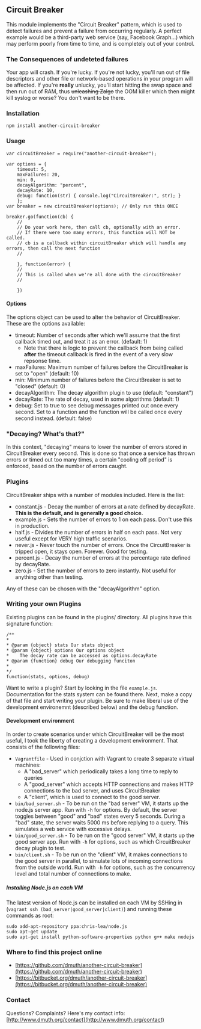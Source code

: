 
## Circuit Breaker

This module implements the "Circuit Breaker" pattern, which is used to detect failures and prevent a failure from occurring regularly.  A perfect example would be a third-party web service (say, Facebook Graph…) which may perform poorly from time to time, and is completely out of your control.

### The Consequences of undeteted failures

Your app will crash.  If you're lucky.  If you're not lucky, you'll run out of file descriptors and other file or network-based operations in your program will be affected.  If you're **really** unlucky, you'll start hitting the swap space and then run out of RAM, thus ~~unleashing Zalgo~~ the OOM killer which then might kill syslog or worse?  You don't want to be there.

### Installation

`npm install another-circuit-breaker`


### Usage

    var circuitBreaker = require("another-circuit-breaker");
    
    var options = {
        timeout: 5,
        maxFailures: 20,
        min: 0,
        decayAlgorithm: "percent",
        decayRate: 10,
        debug: function(str) { console.log("CircuitBreaker:", str); }
        };
    var breaker = new circuitBreaker(options); // Only run this ONCE
    
    breaker.go(function(cb) {
        //
        // Do your work here, then call cb, optionally with an error.
        // If there were too many errors, this function will NOT be called.
        // cb is a callback within circuitBreaker which will handle any errors, then call the next function
        //
    	
        }, function(error) {
        //
        // This is called when we're all done with the circuitBreaker
        // 

        })

#### Options

The options object can be used to alter the behavior of CircuitBreaker.  These are the options available:

- timeout: Number of seconds after which we'll assume that the first callback timed out, and treat it as an error. (default: 1)
   - Note that there is logic to prevent the callback from being called **after** the timeout callback is fired in the event of a very slow repsonse time.
- maxFailures: Maximum number of failures before the CircuitBreaker is set to "open" (default: 10)
- min: Minimum number of failures before the CircuitBreaker is set to "closed" (default: 0)
- decayAlgorithm: The decay algorithm plugin to use (default: "constant")
- decayRate: The rate of decay, used in some algorithms (default: 1)
- debug: Set to true to see debug messages printed out once every second. Set to a function and the function will be called once every second instead. (default: false)

    
### "Decaying? What's that?"

In this context, "decaying" means to lower the number of errors stored in CircuitBreaker every second.  This is done so that once a service has thrown errors or timed out too many times, a certain "cooling off period" is enforced, based on the number of errors caught.
    
### Plugins

CircuitBreaker ships with a number of modules included.  Here is the list:

- constant.js - Decay the number of errors at a rate defined by decayRate.  **This is the default, and is generally a good choice.**
- example.js - Sets the number of errors to 1 on each pass.  Don't use this in production.
- half.js - Divides the number of errors in half on each pass.  Not very useful except for VERY high traffic scenarios.
- never.js - Never touch the number of errors. Once the CircuitBreaker is tripped open, it stays open.  Forever. Good for testing.
- percent.js - Decay the number of errors at the percentage rate defined by decayRate.
- zero.js - Set the number of errors to zero instantly.  Not useful for anything other than testing.

Any of these can be chosen with the "decayAlgorithm" option.

### Writing your own Plugins

Existing plugins can be found in the plugins/ directory.  All plugins have this signature function:

    /**
    *
    * @param {object} stats Our stats object
    * @param {object} options Our options object
    *    The decay rate can be accessed as options.decayRate
    * @param {function} debug Our debugging funciton
    *
    */
    function(stats, options, debug)


Want to write a plugin? Start by looking in the file `example.js`. Documentation for the stats system can be found there.  Next, make a copy of that file and start writing your plugin.  Be sure to make liberal use of the development environemnt (described below) and the debug function.


#### Development environment

In order to create scenarios under which CircuitBreaker will be the most useful, I took the liberty of creating a development environment.  That consists of the following files:

- `Vagrantfile` - Used in conjction with Vagrant to create 3 separate virtual machines: 
   - A "bad_server" which periodically takes a long time to reply to queries
   - A "good_server" which accepts HTTP connections and makes HTTP connections to the bad server, and uses CircuitBreaker
   - A "client", which is used to connect to the good server.
- `bin/bad_server.sh` - To be run on the "bad server" VM, it starts up the node.js server app. Run with `-h` for options. By default, the server toggles between "good" and "bad" states every 5 seconds.  During a "bad" state, the server waits 5000 ms before replying to a query. This simulates a web service with excessive delays.
- `bin/good_server.sh` - To be run on the "good server" VM, it starts up the good server app. Run with `-h` for options, such as which CircuitBreaker decay plugin to test.
- `bin/client.sh` - To be run on the "client" VM, it makes connections to the good server in parallel, to simulate lots of incoming connections from the outside world. Run with `-h` for options, such as the concurrency level and total number of connections to make.

##### Installing Node.js on each VM

The latest version of Node.js can be installed on each VM by SSHing in (`vagrant ssh (bad_server|good_server|client)`) and running these commands as root:

    sudo add-apt-repository ppa:chris-lea/node.js
    sudo apt-get update
    sudo apt-get install python-software-properties python g++ make nodejs


### Where to find this project online

- [https://github.com/dmuth/another-circuit-breaker](https://github.com/dmuth/another-circuit-breaker)
- [https://bitbucket.org/dmuth/another-circuit-breaker](https://bitbucket.org/dmuth/another-circuit-breaker)


### Contact

Questions? Complaints? Here's my contact info: [http://www.dmuth.org/contact](http://www.dmuth.org/contact)

